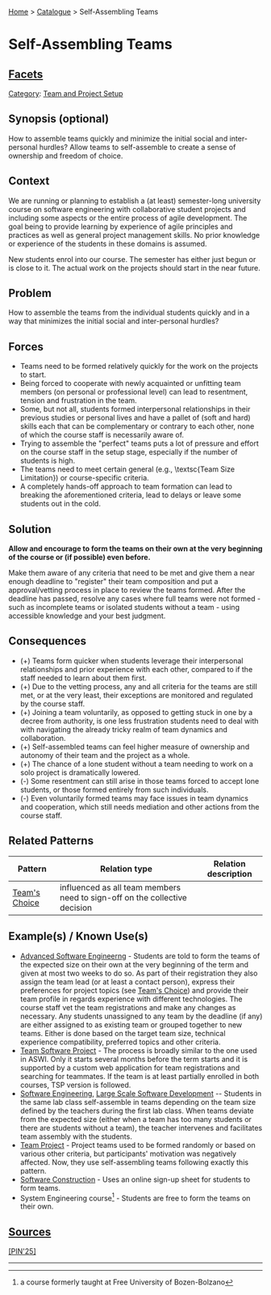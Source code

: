 [Home](../README.md) > [Catalogue](../Patterns_catalogue.md) > Self-Assembling Teams

# Self-Assembling Teams

## [Facets](facets/facets.md)

[Category](facets/categories/categories.md): [Team and Project Setup](facets/categories/Team_and_Project_Setup.md)

## Synopsis (optional)

How to assemble teams quickly and minimize the initial social and inter-personal hurdles? Allow teams to self-assemble to create a sense of ownership and freedom of choice.

## Context

We are running or planning to establish a (at least) semester-long university course on software engineering with collaborative student projects and including some aspects or the entire process of agile development. The goal being to provide learning by experience of agile principles and practices as well as general project management skills. No prior knowledge or experience of the students in these domains is assumed.

New students enrol into our course. The semester has either just begun or is close to it. The actual work on the projects should start in the near future.

## Problem

How to assemble the teams from the individual students quickly and in a way that minimizes the initial social and inter-personal hurdles?

## Forces

 - Teams need to be formed relatively quickly for the work on the projects to start.
 - Being forced to cooperate with newly acquainted or unfitting team members (on personal or professional level) can lead to resentment, tension and frustration in the team.
 - Some, but not all, students formed interpersonal relationships in their previous studies or personal lives and have a pallet of (soft and hard) skills each that can be complementary or contrary to each other, none of which the course staff is necessarily aware of.
 - Trying to assemble the "perfect" teams puts a lot of pressure and effort on the course staff in the setup stage, especially if the number of students is high.
 - The teams need to meet certain general (e.g., \textsc{Team Size Limitation}) or course-specific criteria.
 - A completely hands-off approach to team formation can lead to breaking the aforementioned criteria, lead to delays or leave some students out in the cold.

## Solution

**Allow and encourage to form the teams on their own at the very beginning of the course or (if possible) even before.**

Make them aware of any criteria that need to be met and give them a near enough deadline to "register" their team composition and put a approval/vetting process in place to review the teams formed. After the deadline has passed, resolve any cases where full teams were not formed - such as incomplete teams or isolated students without a team - using accessible knowledge and your best judgment. 

## Consequences

 - (+) Teams form quicker when students leverage their interpersonal relationships and prior experience with each other, compared to if the staff needed to learn about them first.
 - (+) Due to the vetting process, any and all criteria for the teams are still met, or at the very least, their exceptions are monitored and regulated by the course staff.
 - (+) Joining a team voluntarily, as opposed to getting stuck in one by a decree from authority, is one less frustration students need to deal with with navigating the already tricky realm of team dynamics and collaboration.
 - (+) Self-assembled teams can feel higher measure of ownership and autonomy of their team and the project as a whole.
 - (+) The chance of a lone student without a team needing to work on a solo project is dramatically lowered.
 - (-) Some resentment can still arise in those teams forced to accept lone students, or those formed entirely from such individuals.
 - (-) Even voluntarily formed teams may face issues in team dynamics and cooperation, which still needs mediation and other actions from the course staff.

## Related Patterns

|Pattern|Relation type|Relation description|
|--|--|--|
|[Team's Choice](Teams_Choice.md)|influenced as all team members need to sign-off on the collective decision||

 
## Example(s) / Known Use(s) 

 - [Advanced Software Engineerng](https://portal.zcu.cz/portal/studium/prohlizeni.html?pc_pagenavigationalstate=AAAAAQAGNjY0ODM5EwEAAAABAAhzdGF0ZUtleQAAAAEAFC05MjIzMzcyMDM2ODU0NzY3NTM1AAAAAA**#prohlizeniSearchResult) - Students are told to form the teams of the expected size on their own at the very beginning of the term and given at most two weeks to do so. As part of their registration they also assign the team lead (or at least a contact person), express their preferences for project topics (see [Team's Choice](Teams_Choice.md)) and provide their team profile in regards experience with different technologies. The course staff vet the team registrations and make any changes as necessary. Any students unassigned to any team by the deadline (if any) are either assigned to as existing team or grouped together to new teams. Either is done based on the target team size, technical experience compatibility, preferred topics and other criteria.
 - [Team Software Project](https://portal.zcu.cz/portal/studium/prohlizeni.html?pc_pagenavigationalstate=AAAAAQAGNjY0ODM5EwEAAAABAAhzdGF0ZUtleQAAAAEAFC05MjIzMzcyMDM2ODU0NzY3NTMzAAAAAA**#prohlizeniSearchResult) - The process is broadly similar to the one used in ASWI. Only it starts several months before the term starts and it is supported by a custom web application for team registrations and searching for teammates. If the team is at least partially enrolled in both courses, TSP version is followed.
 - [Software Engineering](https://sigarra.up.pt/feup/en/UCURR_GERAL.FICHA_UC_VIEW?pv_ocorrencia_id=541882), [Large Scale Software Development](https://sigarra.up.pt/feup/en/UCURR_GERAL.FICHA_UC_VIEW?pv_ocorrencia_id=518806) -- Students in the same lab class self-assemble in teams depending on the team size defined by the teachers during the first lab class. When teams deviate from the expected size (either when a team has too many students or there are students without a team), the teacher intervenes and facilitates team assembly with the students.
 - [Team Project](https://www.cs.ubbcluj.ro/files/curricula/2025/syllabus/IE_sem5_MLE5012_en_dsuciu_2025_9414.pdf) - Project teams used to be formed randomly or based on various other criteria, but participants' motivation was negatively affected. Now, they use self-assembling teams following exactly this pattern.
 - [Software Construction](https://www.fhnw.ch/plattformen/swc/) - Uses an online sign-up sheet for students to form teams.
 - System Engineering course[^1] - Students are free to form the teams on their own.
 
## [Sources](../References.md)

[[PIN'25]](publications/pin25/pin25.md)

---

[^1]: a course formerly taught at Free University of Bozen-Bolzano
